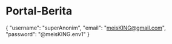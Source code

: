 # Portal-Berita
{
    "username": "superAnonim",
    "email": "meisKING@gmail.com",
    "password": "@meisKING.env1"
}